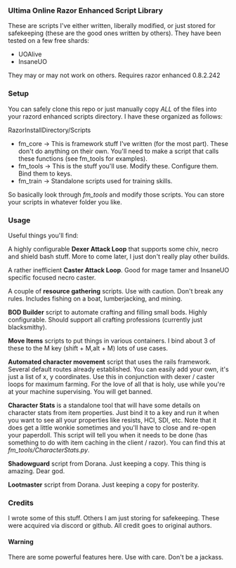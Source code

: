 ### Ultima Online Razor Enhanced Script Library

These are scripts I've either written, liberally modified, or just stored for safekeeping (these are the good ones written by others). They have been tested on a few free shards:

* UOAlive
* InsaneUO

They may or may not work on others. Requires razor enhanced 0.8.2.242

### Setup

You can safely clone this repo or just manually copy *ALL* of the files into your razord enhanced scripts directory. I have these organized as follows:

RazorInstallDirectory/Scripts

* fm_core -> This is framework stuff I've written (for the most part). These don't do anything on their own. You'll need to make a script that calls these functions (see fm_tools for examples).
* fm_tools -> This is the stuff you'll use. Modify these. Configure them. Bind them to keys.
* fm_train -> Standalone scripts used for training skills.

So basically look through *fm_tools* and modify those scripts. You can store your scripts in whatever folder you like.

### Usage

Useful things you'll find:

A highly configurable **Dexer Attack Loop** that supports some chiv, necro and shield bash stuff. More to come later, I just don't really play other builds.

A rather inefficient **Caster Attack Loop**. Good for mage tamer and InsaneUO specific focused necro caster.

A couple of **resource gathering** scripts. Use with caution. Don't break any rules. Includes fishing on a boat, lumberjacking, and mining.

**BOD Builder** script to automate crafting and filling small bods. Highly configurable. Should support all crafting professions (currently just blacksmithy).

**Move Items** scripts to put things in various containers. I bind about 3 of these to the M key (shift + M,alt + M) lots of use cases.

**Automated character movement** script that uses the rails framework. Several default routes already established. You can easily add your own, it's just a list of x, y coordinates. Use this in conjunction with dexer / caster loops for maximum farming. For the love of all that is holy, use while you're at your machine supervising. You will get banned.

**Character Stats** is a standalone tool that will have some details on character stats from item properties. Just bind it to a key and run it when you want to see all your properties like resists, HCI, SDI, etc. Note that it does get a little wonkie sometimes and you'll have to close and re-open your paperdoll. This script will tell you when it needs to be done (has something to do with item caching in the client / razor). You can find this at *fm_tools/CharacterStats.py*. 

**Shadowguard** script from Dorana. Just keeping a copy. This thing is amazing. Dear god.

**Lootmaster** script from Dorana. Just keeping a copy for posterity.

### Credits

I wrote some of this stuff. Others I am just storing for safekeeping. These were acquired via discord or github. All credit goes to original authors.

#### Warning

There are some powerful features here. Use with care. Don't be a jackass.
